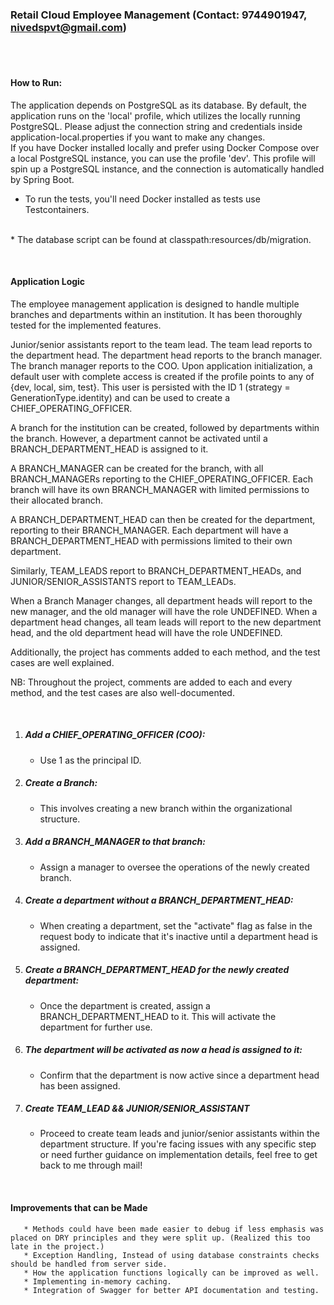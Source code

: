 ### Retail Cloud Employee Management (Contact: 9744901947, nivedspvt@gmail.com)
<br><br>
#### How to Run:

The application depends on PostgreSQL as its database. By default, the application runs on the 'local' profile, which utilizes the locally running PostgreSQL. Please adjust the connection string and credentials inside application-local.properties if you want to make any changes.
<br>
If you have Docker installed locally and prefer using Docker Compose over a local PostgreSQL instance, you can use the profile 'dev'. This profile will spin up a PostgreSQL instance, and the connection is automatically handled by Spring Boot.
<p></p>

* To run the tests, you'll need Docker installed as tests use Testcontainers.
<br>
* The database script can be found at classpath:resources/db/migration.

<p></p><br>

#### Application Logic

The employee management application is designed to handle multiple branches and departments within an institution. It has been thoroughly tested for the implemented features.

Junior/senior assistants report to the team lead.
The team lead reports to the department head.
The department head reports to the branch manager.
The branch manager reports to the COO.
Upon application initialization, a default user with complete access is created if the profile points to any of {dev, local, sim, test}. This user is persisted with the ID 1 (strategy = GenerationType.identity) and can be used to create a CHIEF_OPERATING_OFFICER.

A branch for the institution can be created, followed by departments within the branch. However, a department cannot be activated until a BRANCH_DEPARTMENT_HEAD is assigned to it.

A BRANCH_MANAGER can be created for the branch, with all BRANCH_MANAGERs reporting to the CHIEF_OPERATING_OFFICER. Each branch will have its own BRANCH_MANAGER with limited permissions to their allocated branch.

A BRANCH_DEPARTMENT_HEAD can then be created for the department, reporting to their BRANCH_MANAGER. Each department will have a BRANCH_DEPARTMENT_HEAD with permissions limited to their own department.

Similarly, TEAM_LEADS report to BRANCH_DEPARTMENT_HEADs, and JUNIOR/SENIOR_ASSISTANTS report to TEAM_LEADs.

When a Branch Manager changes, all department heads will report to the new manager, and the old manager will have the role UNDEFINED. When a department head changes, all team leads will report to the new department head, and the old department head will have the role UNDEFINED.

Additionally, the project has comments added to each method, and the test cases are well explained.

NB: Throughout the project, comments are added to each and every method, and the test cases are also well-documented.

<p></p><br>

1. ##### Add a CHIEF_OPERATING_OFFICER (COO):
    * Use 1 as the principal ID.
2. ##### Create a Branch:
    * This involves creating a new branch within the organizational structure.
3.  ##### Add a BRANCH_MANAGER to that branch:
    * Assign a manager to oversee the operations of the newly created branch.
4. ##### Create a department without a BRANCH_DEPARTMENT_HEAD:
    * When creating a department, set the "activate" flag as false in the request body to indicate that it's inactive until a department head is assigned.
5. ##### Create a BRANCH_DEPARTMENT_HEAD for the newly created department:
    * Once the department is created, assign a BRANCH_DEPARTMENT_HEAD to it. This will activate the department for further use.
6. ##### The department will be activated as now a head is assigned to it:
    * Confirm that the department is now active since a department head has been assigned.
7. ##### Create TEAM_LEAD && JUNIOR/SENIOR_ASSISTANT
    * Proceed to create team leads and junior/senior assistants within the department structure.
      If you're facing issues with any specific step or need further guidance on implementation details, feel free to get back to me through mail!

      
<p></p><br>

#### Improvements that can be Made


       * Methods could have been made easier to debug if less emphasis was placed on DRY principles and they were split up. (Realized this too late in the project.)
       * Exception Handling, Instead of using database constraints checks should be handled from server side.
       * How the application functions logically can be improved as well.
       * Implementing in-memory caching.
       * Integration of Swagger for better API documentation and testing.

